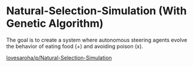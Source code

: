 # Natural-Selection-Simulation (With Genetic Algorithm)
 The goal is to create a system where autonomous steering agents evolve the behavior of eating food (+) and avoiding poison (x).

[lovesaroha/p/Natural-Selection-Simulation](https://lovesaroha.com/p/Natural-Selection-Simulation)